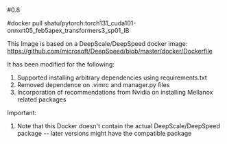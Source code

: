 #0.8

#docker pull shatu/pytorch:torch131_cuda101-onnxrt05_feb5apex_transformers3_sp01_IB

This Image is based on a DeepScale/DeepSpeed docker image: https://github.com/microsoft/DeepSpeed/blob/master/docker/Dockerfile

It has been modified for the following:
1. Supported installing arbitrary dependencies using requirements.txt
2. Removed dependence on .vimrc and manager.py files
3. Incorporation of recommendations from Nvidia on installing Mellanox related packages

Important:
1) Note that this Docker doesn't contain the actual DeepScale/DeepSpeed package -- later versions might have the compatible package
